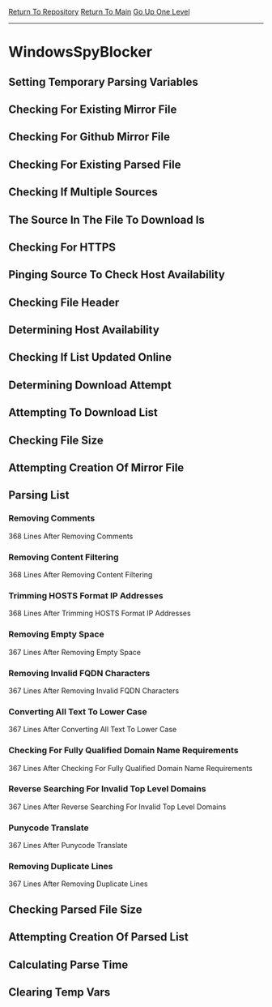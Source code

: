 [Return To Repository](https://github.com/bast69/piholeparser/)
[Return To Main](https://github.com/bast69/piholeparser/blob/master/RecentRunLogs/Mainlog.md)
[Go Up One Level](https://github.com/bast69/piholeparser/blob/master/RecentRunLogs/TopLevelScripts/30-Processing-External-Blacklists.md)
____________________________________
# WindowsSpyBlocker
## Setting Temporary Parsing Variables
## Checking For Existing Mirror File
## Checking For Github Mirror File
## Checking For Existing Parsed File
## Checking If Multiple Sources
## The Source In The File To Download Is
## Checking For HTTPS
## Pinging Source To Check Host Availability
## Checking File Header
## Determining Host Availability
## Checking If List Updated Online
## Determining Download Attempt
## Attempting To Download List
## Checking File Size
## Attempting Creation Of Mirror File
## Parsing List
### Removing Comments
368 Lines After Removing Comments
### Removing Content Filtering
368 Lines After Removing Content Filtering
### Trimming HOSTS Format IP Addresses
368 Lines After Trimming HOSTS Format IP Addresses
### Removing Empty Space
367 Lines After Removing Empty Space
### Removing Invalid FQDN Characters
367 Lines After Removing Invalid FQDN Characters
### Converting All Text To Lower Case
367 Lines After Converting All Text To Lower Case
### Checking For Fully Qualified Domain Name Requirements
367 Lines After Checking For Fully Qualified Domain Name Requirements
### Reverse Searching For Invalid Top Level Domains
367 Lines After Reverse Searching For Invalid Top Level Domains
### Punycode Translate
367 Lines After Punycode Translate
### Removing Duplicate Lines
367 Lines After Removing Duplicate Lines
## Checking Parsed File Size
## Attempting Creation Of Parsed List
## Calculating Parse Time
## Clearing Temp Vars
